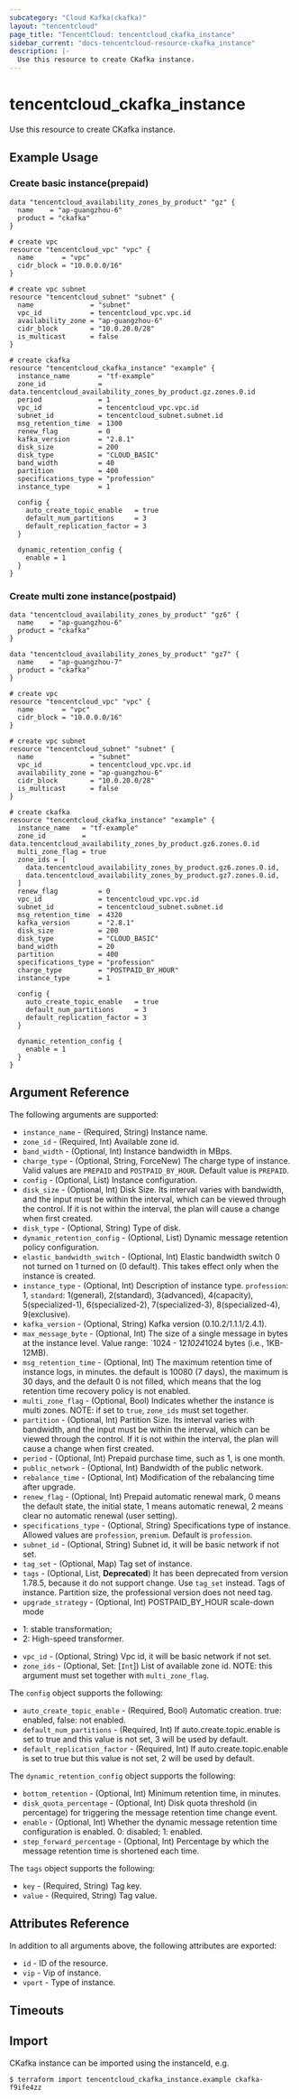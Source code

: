 ```yaml
---
subcategory: "Cloud Kafka(ckafka)"
layout: "tencentcloud"
page_title: "TencentCloud: tencentcloud_ckafka_instance"
sidebar_current: "docs-tencentcloud-resource-ckafka_instance"
description: |-
  Use this resource to create CKafka instance.
---
```


# tencentcloud_ckafka_instance

Use this resource to create CKafka instance.

## Example Usage

### Create basic instance(prepaid)

```hcl
data "tencentcloud_availability_zones_by_product" "gz" {
  name    = "ap-guangzhou-6"
  product = "ckafka"
}

# create vpc
resource "tencentcloud_vpc" "vpc" {
  name       = "vpc"
  cidr_block = "10.0.0.0/16"
}

# create vpc subnet
resource "tencentcloud_subnet" "subnet" {
  name              = "subnet"
  vpc_id            = tencentcloud_vpc.vpc.id
  availability_zone = "ap-guangzhou-6"
  cidr_block        = "10.0.20.0/28"
  is_multicast      = false
}

# create ckafka
resource "tencentcloud_ckafka_instance" "example" {
  instance_name       = "tf-example"
  zone_id             = data.tencentcloud_availability_zones_by_product.gz.zones.0.id
  period              = 1
  vpc_id              = tencentcloud_vpc.vpc.id
  subnet_id           = tencentcloud_subnet.subnet.id
  msg_retention_time  = 1300
  renew_flag          = 0
  kafka_version       = "2.8.1"
  disk_size           = 200
  disk_type           = "CLOUD_BASIC"
  band_width          = 40
  partition           = 400
  specifications_type = "profession"
  instance_type       = 1

  config {
    auto_create_topic_enable   = true
    default_num_partitions     = 3
    default_replication_factor = 3
  }

  dynamic_retention_config {
    enable = 1
  }
}
```

### Create multi zone instance(postpaid)

```hcl
data "tencentcloud_availability_zones_by_product" "gz6" {
  name    = "ap-guangzhou-6"
  product = "ckafka"
}

data "tencentcloud_availability_zones_by_product" "gz7" {
  name    = "ap-guangzhou-7"
  product = "ckafka"
}

# create vpc
resource "tencentcloud_vpc" "vpc" {
  name       = "vpc"
  cidr_block = "10.0.0.0/16"
}

# create vpc subnet
resource "tencentcloud_subnet" "subnet" {
  name              = "subnet"
  vpc_id            = tencentcloud_vpc.vpc.id
  availability_zone = "ap-guangzhou-6"
  cidr_block        = "10.0.20.0/28"
  is_multicast      = false
}

# create ckafka
resource "tencentcloud_ckafka_instance" "example" {
  instance_name   = "tf-example"
  zone_id         = data.tencentcloud_availability_zones_by_product.gz6.zones.0.id
  multi_zone_flag = true
  zone_ids = [
    data.tencentcloud_availability_zones_by_product.gz6.zones.0.id,
    data.tencentcloud_availability_zones_by_product.gz7.zones.0.id,
  ]
  renew_flag          = 0
  vpc_id              = tencentcloud_vpc.vpc.id
  subnet_id           = tencentcloud_subnet.subnet.id
  msg_retention_time  = 4320
  kafka_version       = "2.8.1"
  disk_size           = 200
  disk_type           = "CLOUD_BASIC"
  band_width          = 20
  partition           = 400
  specifications_type = "profession"
  charge_type         = "POSTPAID_BY_HOUR"
  instance_type       = 1

  config {
    auto_create_topic_enable   = true
    default_num_partitions     = 3
    default_replication_factor = 3
  }

  dynamic_retention_config {
    enable = 1
  }
}
```

## Argument Reference

The following arguments are supported:

* `instance_name` - (Required, String) Instance name.
* `zone_id` - (Required, Int) Available zone id.
* `band_width` - (Optional, Int) Instance bandwidth in MBps.
* `charge_type` - (Optional, String, ForceNew) The charge type of instance. Valid values are `PREPAID` and `POSTPAID_BY_HOUR`. Default value is `PREPAID`.
* `config` - (Optional, List) Instance configuration.
* `disk_size` - (Optional, Int) Disk Size. Its interval varies with bandwidth, and the input must be within the interval, which can be viewed through the control. If it is not within the interval, the plan will cause a change when first created.
* `disk_type` - (Optional, String) Type of disk.
* `dynamic_retention_config` - (Optional, List) Dynamic message retention policy configuration.
* `elastic_bandwidth_switch` - (Optional, Int) Elastic bandwidth switch 0 not turned on 1 turned on (0 default). This takes effect only when the instance is created.
* `instance_type` - (Optional, Int) Description of instance type. `profession`: 1, `standard`:  1(general), 2(standard), 3(advanced), 4(capacity), 5(specialized-1), 6(specialized-2), 7(specialized-3), 8(specialized-4), 9(exclusive).
* `kafka_version` - (Optional, String) Kafka version (0.10.2/1.1.1/2.4.1).
* `max_message_byte` - (Optional, Int) The size of a single message in bytes at the instance level. Value range: `1024 - 12*1024*1024 bytes (i.e., 1KB-12MB).
* `msg_retention_time` - (Optional, Int) The maximum retention time of instance logs, in minutes. the default is 10080 (7 days), the maximum is 30 days, and the default 0 is not filled, which means that the log retention time recovery policy is not enabled.
* `multi_zone_flag` - (Optional, Bool) Indicates whether the instance is multi zones. NOTE: if set to `true`, `zone_ids` must set together.
* `partition` - (Optional, Int) Partition Size. Its interval varies with bandwidth, and the input must be within the interval, which can be viewed through the control. If it is not within the interval, the plan will cause a change when first created.
* `period` - (Optional, Int) Prepaid purchase time, such as 1, is one month.
* `public_network` - (Optional, Int) Bandwidth of the public network.
* `rebalance_time` - (Optional, Int) Modification of the rebalancing time after upgrade.
* `renew_flag` - (Optional, Int) Prepaid automatic renewal mark, 0 means the default state, the initial state, 1 means automatic renewal, 2 means clear no automatic renewal (user setting).
* `specifications_type` - (Optional, String) Specifications type of instance. Allowed values are `profession`, `premium`. Default is `profession`.
* `subnet_id` - (Optional, String) Subnet id, it will be basic network if not set.
* `tag_set` - (Optional, Map) Tag set of instance.
* `tags` - (Optional, List, **Deprecated**) It has been deprecated from version 1.78.5, because it do not support change. Use `tag_set` instead. Tags of instance. Partition size, the professional version does not need tag.
* `upgrade_strategy` - (Optional, Int) POSTPAID_BY_HOUR scale-down mode
- 1: stable transformation;
- 2: High-speed transformer.
* `vpc_id` - (Optional, String) Vpc id, it will be basic network if not set.
* `zone_ids` - (Optional, Set: [`Int`]) List of available zone id. NOTE: this argument must set together with `multi_zone_flag`.

The `config` object supports the following:

* `auto_create_topic_enable` - (Required, Bool) Automatic creation. true: enabled, false: not enabled.
* `default_num_partitions` - (Required, Int) If auto.create.topic.enable is set to true and this value is not set, 3 will be used by default.
* `default_replication_factor` - (Required, Int) If auto.create.topic.enable is set to true but this value is not set, 2 will be used by default.

The `dynamic_retention_config` object supports the following:

* `bottom_retention` - (Optional, Int) Minimum retention time, in minutes.
* `disk_quota_percentage` - (Optional, Int) Disk quota threshold (in percentage) for triggering the message retention time change event.
* `enable` - (Optional, Int) Whether the dynamic message retention time configuration is enabled. 0: disabled; 1: enabled.
* `step_forward_percentage` - (Optional, Int) Percentage by which the message retention time is shortened each time.

The `tags` object supports the following:

* `key` - (Required, String) Tag key.
* `value` - (Required, String) Tag value.

## Attributes Reference

In addition to all arguments above, the following attributes are exported:

* `id` - ID of the resource.
* `vip` - Vip of instance.
* `vport` - Type of instance.


## Timeouts

<no value>


## Import

CKafka instance can be imported using the instanceId, e.g.

```
$ terraform import tencentcloud_ckafka_instance.example ckafka-f9ife4zz
```

